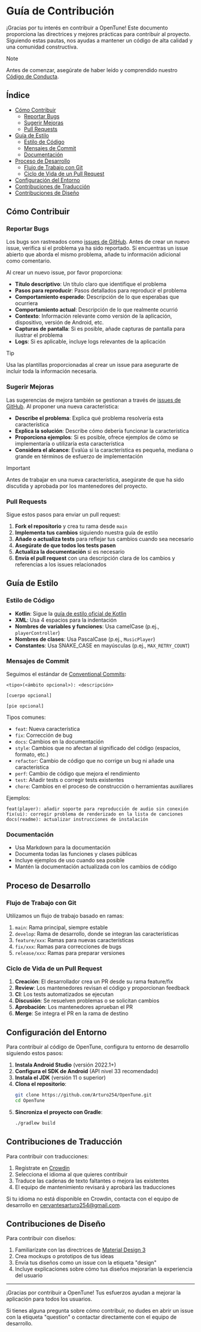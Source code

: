 # Guía de Contribución

¡Gracias por tu interés en contribuir a OpenTune! Este documento proporciona las directrices y mejores prácticas para contribuir al proyecto. Siguiendo estas pautas, nos ayudas a mantener un código de alta calidad y una comunidad constructiva.

> [!NOTE]  
> Antes de comenzar, asegúrate de haber leído y comprendido nuestro [Código de Conducta](CODE_OF_CONDUCT.md).

## Índice

- [Cómo Contribuir](#cómo-contribuir)
  - [Reportar Bugs](#reportar-bugs)
  - [Sugerir Mejoras](#sugerir-mejoras)
  - [Pull Requests](#pull-requests)
- [Guía de Estilo](#guía-de-estilo)
  - [Estilo de Código](#estilo-de-código)
  - [Mensajes de Commit](#mensajes-de-commit)
  - [Documentación](#documentación)
- [Proceso de Desarrollo](#proceso-de-desarrollo)
  - [Flujo de Trabajo con Git](#flujo-de-trabajo-con-git)
  - [Ciclo de Vida de un Pull Request](#ciclo-de-vida-de-un-pull-request)
- [Configuración del Entorno](#configuración-del-entorno)
- [Contribuciones de Traducción](#contribuciones-de-traducción)
- [Contribuciones de Diseño](#contribuciones-de-diseño)

## Cómo Contribuir

### Reportar Bugs

Los bugs son rastreados como [issues de GitHub](https://github.com/Arturo254/OpenTune/issues). Antes de crear un nuevo issue, verifica si el problema ya ha sido reportado. Si encuentras un issue abierto que aborda el mismo problema, añade tu información adicional como comentario.

Al crear un nuevo issue, por favor proporciona:

- **Título descriptivo**: Un título claro que identifique el problema
- **Pasos para reproducir**: Pasos detallados para reproducir el problema
- **Comportamiento esperado**: Descripción de lo que esperabas que ocurriera
- **Comportamiento actual**: Descripción de lo que realmente ocurrió
- **Contexto**: Información relevante como versión de la aplicación, dispositivo, versión de Android, etc.
- **Capturas de pantalla**: Si es posible, añade capturas de pantalla para ilustrar el problema
- **Logs**: Si es aplicable, incluye logs relevantes de la aplicación

> [!TIP]
> Usa las plantillas proporcionadas al crear un issue para asegurarte de incluir toda la información necesaria.

### Sugerir Mejoras

Las sugerencias de mejora también se gestionan a través de [issues de GitHub](https://github.com/Arturo254/OpenTune/issues). Al proponer una nueva característica:

- **Describe el problema**: Explica qué problema resolvería esta característica
- **Explica la solución**: Describe cómo debería funcionar la característica
- **Proporciona ejemplos**: Si es posible, ofrece ejemplos de cómo se implementaría o utilizaría esta característica
- **Considera el alcance**: Evalúa si la característica es pequeña, mediana o grande en términos de esfuerzo de implementación

> [!IMPORTANT]  
> Antes de trabajar en una nueva característica, asegúrate de que ha sido discutida y aprobada por los mantenedores del proyecto.

### Pull Requests

Sigue estos pasos para enviar un pull request:

1. **Fork el repositorio** y crea tu rama desde `main`
2. **Implementa tus cambios** siguiendo nuestra guía de estilo
3. **Añade o actualiza tests** para reflejar tus cambios cuando sea necesario
4. **Asegúrate de que todos los tests pasen**
5. **Actualiza la documentación** si es necesario
6. **Envía el pull request** con una descripción clara de los cambios y referencias a los issues relacionados

## Guía de Estilo

### Estilo de Código

- **Kotlin**: Sigue la [guía de estilo oficial de Kotlin](https://kotlinlang.org/docs/coding-conventions.html)
- **XML**: Usa 4 espacios para la indentación
- **Nombres de variables y funciones**: Usa camelCase (p.ej., `playerController`)
- **Nombres de clases**: Usa PascalCase (p.ej., `MusicPlayer`)
- **Constantes**: Usa SNAKE_CASE en mayúsculas (p.ej., `MAX_RETRY_COUNT`)

### Mensajes de Commit

Seguimos el estándar de [Conventional Commits](https://www.conventionalcommits.org/):

```
<tipo>(<ámbito opcional>): <descripción>

[cuerpo opcional]

[pie opcional]
```

Tipos comunes:
- `feat`: Nueva característica
- `fix`: Corrección de bug
- `docs`: Cambios en la documentación
- `style`: Cambios que no afectan al significado del código (espacios, formato, etc.)
- `refactor`: Cambio de código que no corrige un bug ni añade una característica
- `perf`: Cambio de código que mejora el rendimiento
- `test`: Añadir tests o corregir tests existentes
- `chore`: Cambios en el proceso de construcción o herramientas auxiliares

Ejemplos:
```
feat(player): añadir soporte para reproducción de audio sin conexión
fix(ui): corregir problema de renderizado en la lista de canciones
docs(readme): actualizar instrucciones de instalación
```

### Documentación

- Usa Markdown para la documentación
- Documenta todas las funciones y clases públicas
- Incluye ejemplos de uso cuando sea posible
- Mantén la documentación actualizada con los cambios de código

## Proceso de Desarrollo

### Flujo de Trabajo con Git

Utilizamos un flujo de trabajo basado en ramas:

1. `main`: Rama principal, siempre estable
2. `develop`: Rama de desarrollo, donde se integran las características
3. `feature/xxx`: Ramas para nuevas características
4. `fix/xxx`: Ramas para correcciones de bugs
5. `release/xxx`: Ramas para preparar versiones

### Ciclo de Vida de un Pull Request

1. **Creación**: El desarrollador crea un PR desde su rama feature/fix
2. **Review**: Los mantenedores revisan el código y proporcionan feedback
3. **CI**: Los tests automatizados se ejecutan
4. **Discusión**: Se resuelven problemas o se solicitan cambios
5. **Aprobación**: Los mantenedores aprueban el PR
6. **Merge**: Se integra el PR en la rama de destino

## Configuración del Entorno

Para contribuir al código de OpenTune, configura tu entorno de desarrollo siguiendo estos pasos:

1. **Instala Android Studio** (versión 2022.1+)
2. **Configura el SDK de Android** (API nivel 33 recomendado)
3. **Instala el JDK** (versión 11 o superior)
4. **Clona el repositorio**:
   ```bash
   git clone https://github.com/Arturo254/OpenTune.git
   cd OpenTune
   ```
5. **Sincroniza el proyecto con Gradle**:
   ```bash
   ./gradlew build
   ```

## Contribuciones de Traducción

Para contribuir con traducciones:

1. Regístrate en [Crowdin](https://crowdin.com/project/opentune)
2. Selecciona el idioma al que quieres contribuir
3. Traduce las cadenas de texto faltantes o mejora las existentes
4. El equipo de mantenimiento revisará y aprobará las traducciones

Si tu idioma no está disponible en Crowdin, contacta con el equipo de desarrollo en [cervantesarturo254@gmail.com](mailto:cervantesarturo254@gmail.com).

## Contribuciones de Diseño

Para contribuir con diseños:

1. Familiarízate con las directrices de [Material Design 3](https://m3.material.io/)
2. Crea mockups o prototipos de tus ideas
3. Envía tus diseños como un issue con la etiqueta "design"
4. Incluye explicaciones sobre cómo tus diseños mejorarían la experiencia del usuario

---

¡Gracias por contribuir a OpenTune! Tus esfuerzos ayudan a mejorar la aplicación para todos los usuarios.

Si tienes alguna pregunta sobre cómo contribuir, no dudes en abrir un issue con la etiqueta "question" o contactar directamente con el equipo de desarrollo.
